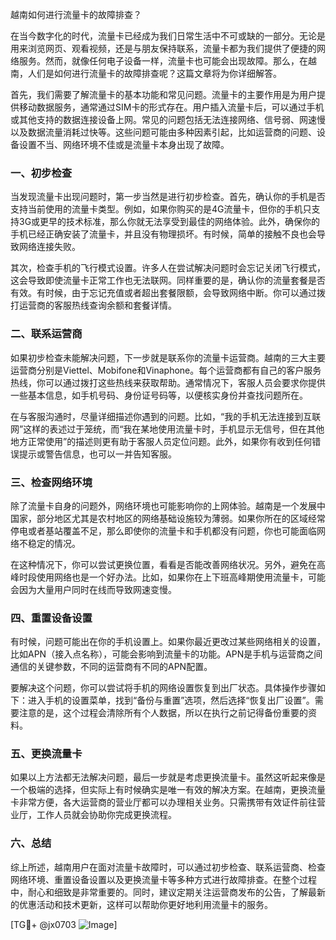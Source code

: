 越南如何进行流量卡的故障排查？

在当今数字化的时代，流量卡已经成为我们日常生活中不可或缺的一部分。无论是用来浏览网页、观看视频，还是与朋友保持联系，流量卡都为我们提供了便捷的网络服务。然而，就像任何电子设备一样，流量卡也可能会出现故障。那么，在越南，人们是如何进行流量卡的故障排查呢？这篇文章将为你详细解答。

首先，我们需要了解流量卡的基本功能和常见问题。流量卡的主要作用是为用户提供移动数据服务，通常通过SIM卡的形式存在。用户插入流量卡后，可以通过手机或其他支持的数据连接设备上网。常见的问题包括无法连接网络、信号弱、网速慢以及数据流量消耗过快等。这些问题可能由多种因素引起，比如运营商的问题、设备设置不当、网络环境不佳或是流量卡本身出现了故障。

### 一、初步检查

当发现流量卡出现问题时，第一步当然是进行初步检查。首先，确认你的手机是否支持当前使用的流量卡类型。例如，如果你购买的是4G流量卡，但你的手机只支持3G或更早的技术标准，那么你就无法享受到最佳的网络体验。此外，确保你的手机已经正确安装了流量卡，并且没有物理损坏。有时候，简单的接触不良也会导致网络连接失败。

其次，检查手机的飞行模式设置。许多人在尝试解决问题时会忘记关闭飞行模式，这会导致即使流量卡正常工作也无法联网。同样重要的是，确认你的流量套餐是否有效。有时候，由于忘记充值或者超出套餐限额，会导致网络中断。你可以通过拨打运营商的客服热线查询余额和套餐详情。

### 二、联系运营商

如果初步检查未能解决问题，下一步就是联系你的流量卡运营商。越南的三大主要运营商分别是Viettel、Mobifone和Vinaphone。每个运营商都有自己的客户服务热线，你可以通过拨打这些热线来获取帮助。通常情况下，客服人员会要求你提供一些基本信息，如手机号码、身份证号码等，以便核实身份并查找问题所在。

在与客服沟通时，尽量详细描述你遇到的问题。比如，“我的手机无法连接到互联网”这样的表述过于笼统，而“我在某地使用流量卡时，手机显示无信号，但在其他地方正常使用”的描述则更有助于客服人员定位问题。此外，如果你有收到任何错误提示或警告信息，也可以一并告知客服。

### 三、检查网络环境

除了流量卡自身的问题外，网络环境也可能影响你的上网体验。越南是一个发展中国家，部分地区尤其是农村地区的网络基础设施较为薄弱。如果你所在的区域经常停电或者基站覆盖不足，那么即使你的流量卡和手机都没有问题，你也可能面临网络不稳定的情况。

在这种情况下，你可以尝试更换位置，看看是否能改善网络状况。另外，避免在高峰时段使用网络也是一个好办法。比如，如果你在上下班高峰期使用流量卡，可能会因为大量用户同时在线而导致网速变慢。

### 四、重置设备设置

有时候，问题可能出在你的手机设置上。如果你最近更改过某些网络相关的设置，比如APN（接入点名称），可能会影响到流量卡的功能。APN是手机与运营商之间通信的关键参数，不同的运营商有不同的APN配置。

要解决这个问题，你可以尝试将手机的网络设置恢复到出厂状态。具体操作步骤如下：进入手机的设置菜单，找到“备份与重置”选项，然后选择“恢复出厂设置”。需要注意的是，这个过程会清除所有个人数据，所以在执行之前记得备份重要的资料。

### 五、更换流量卡

如果以上方法都无法解决问题，最后一步就是考虑更换流量卡。虽然这听起来像是一个极端的选择，但实际上有时候确实是唯一有效的解决方案。在越南，更换流量卡非常方便，各大运营商的营业厅都可以办理相关业务。只需携带有效证件前往营业厅，工作人员就会协助你完成更换流程。

### 六、总结

综上所述，越南用户在面对流量卡故障时，可以通过初步检查、联系运营商、检查网络环境、重置设备设置以及更换流量卡等多种方式进行故障排查。在整个过程中，耐心和细致是非常重要的。同时，建议定期关注运营商发布的公告，了解最新的优惠活动和技术更新，这样可以帮助你更好地利用流量卡的服务。

[TG💪+ @jx0703 ![Image](https://github.com/user-attachments/assets/dbca1d08-cadb-493c-b0ec-ad6f7a83f270)]